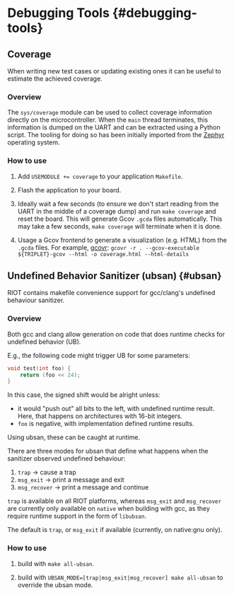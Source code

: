 # Debugging Tools {#debugging-tools}

## Coverage

When writing new test cases or updating existing ones it can be useful
to estimate the achieved coverage.

### Overview

The `sys/coverage` module can be used to collect coverage information
directly on the microcontroller. When the `main` thread terminates,
this information is dumped on the UART and can be extracted using a
Python script. The tooling for doing so has been initially imported from
the [Zephyr][zephyr coverage] operating system.

### How to use

1. Add `USEMODULE += coverage` to your application `Makefile`.

2. Flash the application to your board.

3. Ideally wait a few seconds (to ensure we don't start reading from the
   UART in the middle of a coverage dump) and run `make coverage` and
   reset the board. This will generate Gcov `.gcda` files automatically.
   This may take a few seconds, `make coverage` will terminate when it is done.

4. Usage a Gcov frontend to generate a visualization (e.g. HTML) from the `.gcda` files.
   For example, [gcovr][gcovr web]:
   `gcovr -r . --gcov-executable ${TRIPLET}-gcov --html -o coverage.html --html-details`

## Undefined Behavior Sanitizer (ubsan) {#ubsan}

RIOT contains makefile convenience support for gcc/clang's undefined
behaviour sanitizer.

### Overview

Both gcc and clang allow generation on code that does runtime checks for
undefined behavior (UB).

E.g., the following code might trigger UB for some parameters:

```C
void test(int foo) {
    return (foo << 24);
}
```

In this case, the signed shift would be alright unless:

- it would "push out" all bits to the left, with undefined runtime result. Here,
  that happens on architectures with 16-bit integers.
- `foo` is negative, with implementation defined runtime results.

Using ubsan, these can be caught at runtime.

There are three modes for ubsan that define what happens when the sanitizer
observed undefined behaviour:

1. `trap` -> cause a trap
2. `msg_exit` -> print a message and exit
3. `msg_recover` -> print a message and continue

`trap` is available on all RIOT platforms, whereas `msg_exit` and `msg_recover`
are currently only available on `native` when building with gcc, as they require runtime support in
the form of `libubsan`.

The default is `trap`, or `msg_exit` if available (currently, on native:gnu only).


### How to use

1. build with `make all-ubsan`.

2. build with `UBSAN_MODE=[trap|msg_exit|msg_recover] make all-ubsan` to
   override the ubsan mode.

[zephyr coverage]: https://docs.zephyrproject.org/latest/develop/test/coverage.html
[gcovr web]: https://gcovr.com/en/stable/

